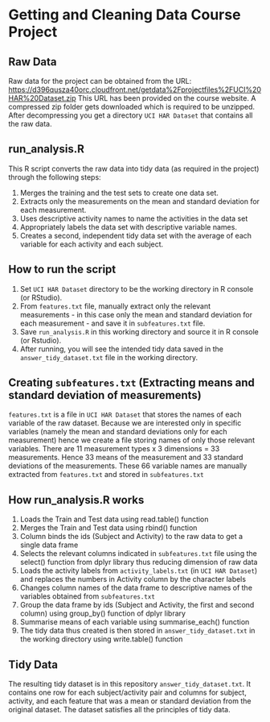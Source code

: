 # Getting and Cleaning Data Course Project

## Raw Data

Raw data for the project can be obtained from the URL: https://d396qusza40orc.cloudfront.net/getdata%2Fprojectfiles%2FUCI%20HAR%20Dataset.zip 
This URL has been provided on the course website.
A compressed zip folder gets downloaded which is required to be unzipped.
After decompressing you get a directory `UCI HAR Dataset` that contains all the raw data. 

## run_analysis.R

This R script converts the raw data into tidy data (as required in the project) through the following steps:

1. Merges the training and the test sets to create one data set.
2. Extracts only the measurements on the mean and standard deviation for each measurement. 
3. Uses descriptive activity names to name the activities in the data set
4. Appropriately labels the data set with descriptive variable names. 
5. Creates a second, independent tidy data set with the average of each variable for each activity and each subject. 

## How to run the script

1. Set `UCI HAR Dataset` directory to be the working directory in R console (or RStudio).
2. From `features.txt` file, manually extract only the relevant measurements - in this case only the mean and standard deviation for each measurement - and save it in `subfeatures.txt` file.
3. Save `run_analysis.R` in this working directory and source it in R console (or Rstudio).
4. After running, you will see the intended tidy data saved in the `answer_tidy_dataset.txt` file in the working directory.

## Creating `subfeatures.txt` (Extracting means and standard deviation of measurements)

`features.txt` is a file in `UCI HAR Dataset` that stores the names of each variable of the raw dataset. Because we are interested only in specific variables (namely the mean and standard deviations only for each measurement) hence we create a file storing names of only those relevant variables. There are 11 measurement types x 3 dimensions = 33 measurements. Hence 33 means of the measurement and 33 standard deviations of the measurements. These 66 variable names are manually extracted from `features.txt` and stored in `subfeatures.txt`

## How run_analysis.R works

1. Loads the Train and Test data using read.table() function
2. Merges the Train and Test data using rbind() function
3. Column binds the ids (Subject and Activity) to the raw data to get a single data frame
4. Selects the relevant columns indicated in `subfeatures.txt` file using the select() function from dplyr library thus reducing dimension of raw data
5. Loads the activity labels from `activity_labels.txt` (in `UCI HAR Dataset`) and replaces the numbers in Activity column by the character labels
6. Changes column names of the data frame to descriptive names of the variables obtained from `subfeatures.txt`
7. Group the data frame by ids (Subject and Activity, the first and second column) using group_by() function of dplyr library
8. Summarise means of each variable using summarise_each() function
9. The tidy data thus created is then stored in `answer_tidy_dataset.txt` in the working directory using write.table() function

## Tidy Data

The resulting tidy dataset is in this repository `answer_tidy_dataset.txt`. It contains one row for each subject/activity pair and columns for subject, activity, and each feature that was a mean or standard deviation from the original dataset. The dataset satisfies all the principles of tidy data.